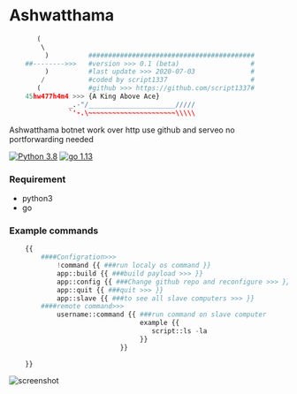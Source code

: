 # Ashwatthama

```python
       (                                                        
        \                                                       
         )          ##########################################  
    ##-------->>>   #version >>> 0.1 (beta)                  #  
         )          #last update >>> 2020-07-03              #  
        /           #coded by script1337                     #  
       (            #github >>> https://github.com/script1337#  
    45hw477h4m4 >>> {A King Above Ace}                          
               _.-"/______________________/////                 
               `'-.\~~~~~~~~~~~~~~~~~~~~~~\\\\\                 
```

Ashwatthama botnet work over http  use github and serveo no portforwarding needed

[![Python 3.8](https://img.shields.io/badge/python-3.8-yellow.svg)](https://www.python.org/)
[![go 1.13](https://img.shields.io/badge/go-1.13-red.svg)](https://golang.org/.org/)

### Requirement

* python3
* go

### Example commands

```python
    {{
        ####Configration>>>
            !command {{ ###run localy os command }}
            app::build {{ ###build payload >>> }}
            app::config {{ ###Change github repo and reconfigure >>> }}
            app::quit {{ ###quit >>> }}
            app::slave {{ ###to see all slave computers >>> }}
        ####remote command>>>
            username::command {{ ###run command on slave computer 
                                 example {{
                                    script::ls -la
                                 }}
                            }}
            
    }}
```

![screenshot](https://markdown-here.com/img/icon256.png)
